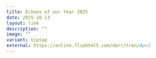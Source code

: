 ```yaml
---
title: Echoes of our Year 2025
date: 2025-10-13
layout: link
description: ""
image: ""
variant: tiptap
external: https://online.fliphtml5.com/obrr/tren/#p=1
---
```

